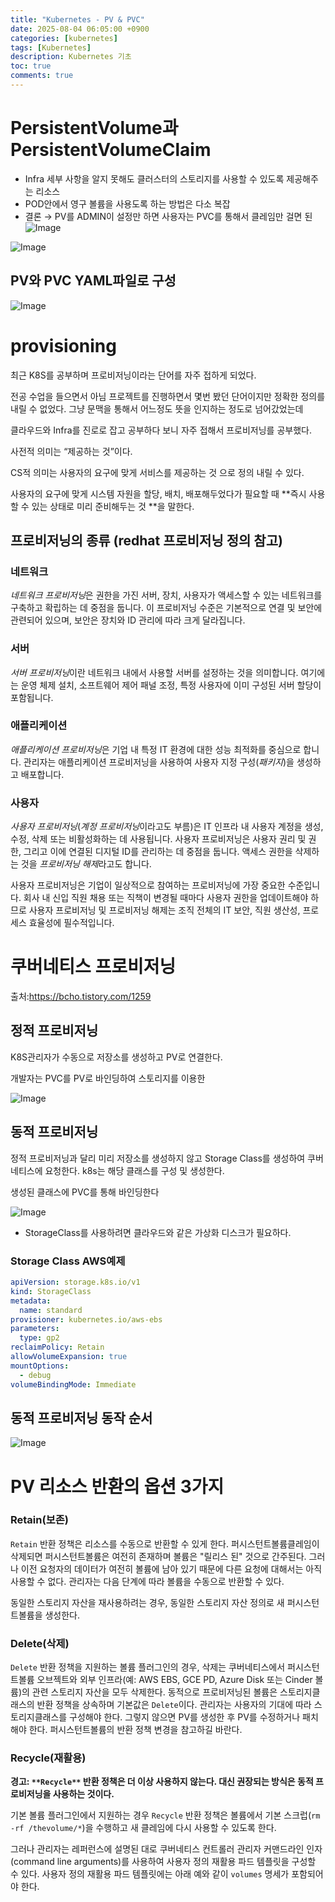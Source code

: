 ```yaml
---
title: "Kubernetes - PV & PVC"
date: 2025-08-04 06:05:00 +0900
categories: [kubernetes]
tags: [Kubernetes]
description: Kubernetes 기초
toc: true
comments: true
---
```


# PersistentVolume과 PersistentVolumeClaim

- Infra 세부 사항을 알지 못해도 클러스터의 스토리지를 사용할 수 있도록 제공해주는 리소스
- POD안에서 영구 볼륨을 사용도록 하는 방법은 다소 복잡
- 결론 → PV를 ADMIN이 설정만 하면 사용자는 PVC를 통해서 클레임만 걸면 된
![Image](https://prod-files-secure.s3.us-west-2.amazonaws.com/e6db513d-ec54-40ff-aa74-2487b0bcfe15/f9e09a82-644b-4f5f-888f-a9fdd8f46b19/Untitled.png?X-Amz-Algorithm=AWS4-HMAC-SHA256&X-Amz-Content-Sha256=UNSIGNED-PAYLOAD&X-Amz-Credential=ASIAZI2LB466Q4RTDCLK%2F20250804%2Fus-west-2%2Fs3%2Faws4_request&X-Amz-Date=20250804T072029Z&X-Amz-Expires=3600&X-Amz-Security-Token=IQoJb3JpZ2luX2VjEAcaCXVzLXdlc3QtMiJIMEYCIQCY3twWPhJ8hCclwNvv7P4o8BwAZvBis7Msq1721OcnZgIhAOf9RF4Ed3ZlMFN8S30EM0b8ojSGczW%2FU3NGi4UGwc%2BIKv8DCEAQABoMNjM3NDIzMTgzODA1IgwdbMw6eS%2BoiwWLZCgq3AM5WmtLu5qw%2BQSIP6dXjJQsZNSLPgRbJr5VqZOCtXnXavEXb399XE5O%2BKpWGZJdrfaioOsjNEx0RxBekZNrOjew0g2TBN4p3vIckQmGFhDxjkIf97cTopzpnMOZ9A%2F5tyt07XYViFVOjmW6GoU%2FQLS47IZeo%2FGVvusWkh356ZoorsY5Y860hSpmDbmZQdfEXulWC3S%2BeM1ZcgsZgcBne73UsTkbbR161u9l99XzbtIbfPHwumbN%2F8neucMkEea6mKU1U6gDetxQbS9B4bKmn1SyGt5Qoc6mnxamhvBvDexJ23kQT7TyGSL6%2F8g13BMMqABF%2BXLQX5VjdD2ODV%2B45kSRp4ZOijT5v1HeK0d8ON03Z1D7BOAnV1C2nCr7dCovyg7YimHEYmm3Zr99bRf9pRHZqNkdVgnF85wSA5CEPZ0ihxrIws6PYnIW6T08MPRdNryjmgiOMuhGtD7Pssgj1Twu8OBwd4vBi7lwHWnCWwUF5bKOppLZyaHHn2%2BTP4huMgtwzxTq5ECMKBPLqqCgpZbUW5LxRPD0xmI7ta%2BvVrxAuyCeWRGgQrkmHapkAiUtyY5%2FggaLZYyqs9BnqifNecVtYCJCBHRl%2B37gHmWAhK5zv9IzmoOM0s1xOGbRjjCwtsHEBjqkATGvZBFve%2Br7UNUa0KiRMPupYpMTxw4OIbNjoOo3vDVdPROcJH6IYKe%2BE8LebGYOdnjcSNv1riEZzNadsts16KFUalYfEBRE2s3iXfHiMsTuXzkvCp4gNjupwHzKuKCXgv6IcjaqH%2FrIBV0uokNilFhENfW%2FzQUfC0a2arR%2FOQHOpVvf3BMuCMCfRg810eiFaur757aOrPlCR8sAd3eyCujJXe1u&X-Amz-Signature=33027b042d468825a4e97786c9ce5837cae0be7f2d978e5f9b6ea25bbdae499e&X-Amz-SignedHeaders=host&x-amz-checksum-mode=ENABLED&x-id=GetObject)

 

![Image](https://prod-files-secure.s3.us-west-2.amazonaws.com/e6db513d-ec54-40ff-aa74-2487b0bcfe15/98250676-eec9-47ee-84f7-159b7f64b989/Untitled.png?X-Amz-Algorithm=AWS4-HMAC-SHA256&X-Amz-Content-Sha256=UNSIGNED-PAYLOAD&X-Amz-Credential=ASIAZI2LB466Q4RTDCLK%2F20250804%2Fus-west-2%2Fs3%2Faws4_request&X-Amz-Date=20250804T072029Z&X-Amz-Expires=3600&X-Amz-Security-Token=IQoJb3JpZ2luX2VjEAcaCXVzLXdlc3QtMiJIMEYCIQCY3twWPhJ8hCclwNvv7P4o8BwAZvBis7Msq1721OcnZgIhAOf9RF4Ed3ZlMFN8S30EM0b8ojSGczW%2FU3NGi4UGwc%2BIKv8DCEAQABoMNjM3NDIzMTgzODA1IgwdbMw6eS%2BoiwWLZCgq3AM5WmtLu5qw%2BQSIP6dXjJQsZNSLPgRbJr5VqZOCtXnXavEXb399XE5O%2BKpWGZJdrfaioOsjNEx0RxBekZNrOjew0g2TBN4p3vIckQmGFhDxjkIf97cTopzpnMOZ9A%2F5tyt07XYViFVOjmW6GoU%2FQLS47IZeo%2FGVvusWkh356ZoorsY5Y860hSpmDbmZQdfEXulWC3S%2BeM1ZcgsZgcBne73UsTkbbR161u9l99XzbtIbfPHwumbN%2F8neucMkEea6mKU1U6gDetxQbS9B4bKmn1SyGt5Qoc6mnxamhvBvDexJ23kQT7TyGSL6%2F8g13BMMqABF%2BXLQX5VjdD2ODV%2B45kSRp4ZOijT5v1HeK0d8ON03Z1D7BOAnV1C2nCr7dCovyg7YimHEYmm3Zr99bRf9pRHZqNkdVgnF85wSA5CEPZ0ihxrIws6PYnIW6T08MPRdNryjmgiOMuhGtD7Pssgj1Twu8OBwd4vBi7lwHWnCWwUF5bKOppLZyaHHn2%2BTP4huMgtwzxTq5ECMKBPLqqCgpZbUW5LxRPD0xmI7ta%2BvVrxAuyCeWRGgQrkmHapkAiUtyY5%2FggaLZYyqs9BnqifNecVtYCJCBHRl%2B37gHmWAhK5zv9IzmoOM0s1xOGbRjjCwtsHEBjqkATGvZBFve%2Br7UNUa0KiRMPupYpMTxw4OIbNjoOo3vDVdPROcJH6IYKe%2BE8LebGYOdnjcSNv1riEZzNadsts16KFUalYfEBRE2s3iXfHiMsTuXzkvCp4gNjupwHzKuKCXgv6IcjaqH%2FrIBV0uokNilFhENfW%2FzQUfC0a2arR%2FOQHOpVvf3BMuCMCfRg810eiFaur757aOrPlCR8sAd3eyCujJXe1u&X-Amz-Signature=98c157e4c1c546cb4bbc4cc4131bbe94a6c785db957b96ff5eaffe79250846d7&X-Amz-SignedHeaders=host&x-amz-checksum-mode=ENABLED&x-id=GetObject)

## PV와 PVC YAML파일로 구성

![Image](https://prod-files-secure.s3.us-west-2.amazonaws.com/e6db513d-ec54-40ff-aa74-2487b0bcfe15/fd678829-4686-4349-975c-ec5dd96b6b14/Untitled.png?X-Amz-Algorithm=AWS4-HMAC-SHA256&X-Amz-Content-Sha256=UNSIGNED-PAYLOAD&X-Amz-Credential=ASIAZI2LB466Q4RTDCLK%2F20250804%2Fus-west-2%2Fs3%2Faws4_request&X-Amz-Date=20250804T072029Z&X-Amz-Expires=3600&X-Amz-Security-Token=IQoJb3JpZ2luX2VjEAcaCXVzLXdlc3QtMiJIMEYCIQCY3twWPhJ8hCclwNvv7P4o8BwAZvBis7Msq1721OcnZgIhAOf9RF4Ed3ZlMFN8S30EM0b8ojSGczW%2FU3NGi4UGwc%2BIKv8DCEAQABoMNjM3NDIzMTgzODA1IgwdbMw6eS%2BoiwWLZCgq3AM5WmtLu5qw%2BQSIP6dXjJQsZNSLPgRbJr5VqZOCtXnXavEXb399XE5O%2BKpWGZJdrfaioOsjNEx0RxBekZNrOjew0g2TBN4p3vIckQmGFhDxjkIf97cTopzpnMOZ9A%2F5tyt07XYViFVOjmW6GoU%2FQLS47IZeo%2FGVvusWkh356ZoorsY5Y860hSpmDbmZQdfEXulWC3S%2BeM1ZcgsZgcBne73UsTkbbR161u9l99XzbtIbfPHwumbN%2F8neucMkEea6mKU1U6gDetxQbS9B4bKmn1SyGt5Qoc6mnxamhvBvDexJ23kQT7TyGSL6%2F8g13BMMqABF%2BXLQX5VjdD2ODV%2B45kSRp4ZOijT5v1HeK0d8ON03Z1D7BOAnV1C2nCr7dCovyg7YimHEYmm3Zr99bRf9pRHZqNkdVgnF85wSA5CEPZ0ihxrIws6PYnIW6T08MPRdNryjmgiOMuhGtD7Pssgj1Twu8OBwd4vBi7lwHWnCWwUF5bKOppLZyaHHn2%2BTP4huMgtwzxTq5ECMKBPLqqCgpZbUW5LxRPD0xmI7ta%2BvVrxAuyCeWRGgQrkmHapkAiUtyY5%2FggaLZYyqs9BnqifNecVtYCJCBHRl%2B37gHmWAhK5zv9IzmoOM0s1xOGbRjjCwtsHEBjqkATGvZBFve%2Br7UNUa0KiRMPupYpMTxw4OIbNjoOo3vDVdPROcJH6IYKe%2BE8LebGYOdnjcSNv1riEZzNadsts16KFUalYfEBRE2s3iXfHiMsTuXzkvCp4gNjupwHzKuKCXgv6IcjaqH%2FrIBV0uokNilFhENfW%2FzQUfC0a2arR%2FOQHOpVvf3BMuCMCfRg810eiFaur757aOrPlCR8sAd3eyCujJXe1u&X-Amz-Signature=4b89c8d8853f0a0d0ef5d565749d833bb9410a413110f060db159d446ff8c1e3&X-Amz-SignedHeaders=host&x-amz-checksum-mode=ENABLED&x-id=GetObject)

# provisioning

최근 K8S를 공부하며 프로비저닝이라는 단어를 자주 접하게 되었다.

전공 수업을 들으면서 아님 프로젝트를 진행하면서 몇번 봤던 단어이지만 정확한 정의를 내릴 수 없었다. 그냥 문맥을 통해서 어느정도 뜻을 인지하는 정도로 넘어갔었는데

클라우드와 Infra를 진로로 잡고 공부하다 보니 자주 접해서 프로비저닝를 공부했다.

사전적 의미는 “제공하는 것”이다.

CS적 의미는 사용자의 요구에 맞게 서비스를 제공하는 것 으로 정의 내릴 수 있다.

사용자의 요구에 맞게 시스템 자원을 할당, 배치, 배포해두었다가 필요할 때 **즉시 사용할 수 있는 상태로 미리 준비해두는 것 **을 말한다.

## 프로비저닝의 종류 (redhat 프로비저닝 정의 참고)

### **네트워크**

*네트워크 프로비저닝*은 권한을 가진 서버, 장치, 사용자가 액세스할 수 있는 네트워크를 구축하고 확립하는 데 중점을 둡니다. 이 프로비저닝 수준은 기본적으로 연결 및 보안에 관련되어 있으며, 보안은 장치와 ID 관리에 따라 크게 달라집니다.

### **서버**

*서버 프로비저닝*이란 네트워크 내에서 사용할 서버를 설정하는 것을 의미합니다. 여기에는 운영 체제 설치, 소프트웨어 제어 패널 조정, 특정 사용자에 이미 구성된 서버 할당이 포함됩니다.

### **애플리케이션**

*애플리케이션 프로비저닝*은 기업 내 특정 IT 환경에 대한 성능 최적화를 중심으로 합니다. 관리자는 애플리케이션 프로비저닝을 사용하여 사용자 지정 구성(*패키지*)을 생성하고 배포합니다.

### **사용자**

*사용자 프로비저닝*(*계정 프로비저닝*이라고도 부름)은 IT 인프라 내 사용자 계정을 생성, 수정, 삭제 또는 비활성화하는 데 사용됩니다. 사용자 프로비저닝은 사용자 권리 및 권한, 그리고 이에 연결된 디지털 ID를 관리하는 데 중점을 둡니다. 액세스 권한을 삭제하는 것을 *프로비저닝 해제*라고도 합니다.

사용자 프로비저닝은 기업이 일상적으로 참여하는 프로비저닝에 가장 중요한 수준입니다. 회사 내 신입 직원 채용 또는 직책이 변경될 때마다 사용자 권한을 업데이트해야 하므로 사용자 프로비저닝 및 프로비저닝 해제는 조직 전체의 IT 보안, 직원 생산성, 프로세스 효율성에 필수적입니다.

# 쿠버네티스 프로비저닝

출처:https://bcho.tistory.com/1259


## 정적 프로비저닝

K8S관리자가 수동으로 저장소를 생성하고 PV로 연결한다.

개발자는 PVC를 PV로 바인딩하여 스토리지를 이용한

![Image](https://prod-files-secure.s3.us-west-2.amazonaws.com/e6db513d-ec54-40ff-aa74-2487b0bcfe15/fad19bc9-1e86-4c04-8c0e-b177319e6987/Untitled.png?X-Amz-Algorithm=AWS4-HMAC-SHA256&X-Amz-Content-Sha256=UNSIGNED-PAYLOAD&X-Amz-Credential=ASIAZI2LB466Q4RTDCLK%2F20250804%2Fus-west-2%2Fs3%2Faws4_request&X-Amz-Date=20250804T072029Z&X-Amz-Expires=3600&X-Amz-Security-Token=IQoJb3JpZ2luX2VjEAcaCXVzLXdlc3QtMiJIMEYCIQCY3twWPhJ8hCclwNvv7P4o8BwAZvBis7Msq1721OcnZgIhAOf9RF4Ed3ZlMFN8S30EM0b8ojSGczW%2FU3NGi4UGwc%2BIKv8DCEAQABoMNjM3NDIzMTgzODA1IgwdbMw6eS%2BoiwWLZCgq3AM5WmtLu5qw%2BQSIP6dXjJQsZNSLPgRbJr5VqZOCtXnXavEXb399XE5O%2BKpWGZJdrfaioOsjNEx0RxBekZNrOjew0g2TBN4p3vIckQmGFhDxjkIf97cTopzpnMOZ9A%2F5tyt07XYViFVOjmW6GoU%2FQLS47IZeo%2FGVvusWkh356ZoorsY5Y860hSpmDbmZQdfEXulWC3S%2BeM1ZcgsZgcBne73UsTkbbR161u9l99XzbtIbfPHwumbN%2F8neucMkEea6mKU1U6gDetxQbS9B4bKmn1SyGt5Qoc6mnxamhvBvDexJ23kQT7TyGSL6%2F8g13BMMqABF%2BXLQX5VjdD2ODV%2B45kSRp4ZOijT5v1HeK0d8ON03Z1D7BOAnV1C2nCr7dCovyg7YimHEYmm3Zr99bRf9pRHZqNkdVgnF85wSA5CEPZ0ihxrIws6PYnIW6T08MPRdNryjmgiOMuhGtD7Pssgj1Twu8OBwd4vBi7lwHWnCWwUF5bKOppLZyaHHn2%2BTP4huMgtwzxTq5ECMKBPLqqCgpZbUW5LxRPD0xmI7ta%2BvVrxAuyCeWRGgQrkmHapkAiUtyY5%2FggaLZYyqs9BnqifNecVtYCJCBHRl%2B37gHmWAhK5zv9IzmoOM0s1xOGbRjjCwtsHEBjqkATGvZBFve%2Br7UNUa0KiRMPupYpMTxw4OIbNjoOo3vDVdPROcJH6IYKe%2BE8LebGYOdnjcSNv1riEZzNadsts16KFUalYfEBRE2s3iXfHiMsTuXzkvCp4gNjupwHzKuKCXgv6IcjaqH%2FrIBV0uokNilFhENfW%2FzQUfC0a2arR%2FOQHOpVvf3BMuCMCfRg810eiFaur757aOrPlCR8sAd3eyCujJXe1u&X-Amz-Signature=be703dc29b9ef9e4687da8d41a9fd28ff631cea94338ce3cb7824c38a17cb956&X-Amz-SignedHeaders=host&x-amz-checksum-mode=ENABLED&x-id=GetObject)

## 동적 프로비저닝

정적 프로비저닝과 달리 미리 저장소를 생성하지 않고 Storage Class를 생성하여 쿠버네티스에 요청한다. k8s는 해당 클래스를 구성 및 생성한다.

생성된 클래스에 PVC를 통해 바인딩한다

![Image](https://prod-files-secure.s3.us-west-2.amazonaws.com/e6db513d-ec54-40ff-aa74-2487b0bcfe15/9970cb0d-688b-4b20-9b3a-b8d948ef5316/Untitled.png?X-Amz-Algorithm=AWS4-HMAC-SHA256&X-Amz-Content-Sha256=UNSIGNED-PAYLOAD&X-Amz-Credential=ASIAZI2LB466Q4RTDCLK%2F20250804%2Fus-west-2%2Fs3%2Faws4_request&X-Amz-Date=20250804T072029Z&X-Amz-Expires=3600&X-Amz-Security-Token=IQoJb3JpZ2luX2VjEAcaCXVzLXdlc3QtMiJIMEYCIQCY3twWPhJ8hCclwNvv7P4o8BwAZvBis7Msq1721OcnZgIhAOf9RF4Ed3ZlMFN8S30EM0b8ojSGczW%2FU3NGi4UGwc%2BIKv8DCEAQABoMNjM3NDIzMTgzODA1IgwdbMw6eS%2BoiwWLZCgq3AM5WmtLu5qw%2BQSIP6dXjJQsZNSLPgRbJr5VqZOCtXnXavEXb399XE5O%2BKpWGZJdrfaioOsjNEx0RxBekZNrOjew0g2TBN4p3vIckQmGFhDxjkIf97cTopzpnMOZ9A%2F5tyt07XYViFVOjmW6GoU%2FQLS47IZeo%2FGVvusWkh356ZoorsY5Y860hSpmDbmZQdfEXulWC3S%2BeM1ZcgsZgcBne73UsTkbbR161u9l99XzbtIbfPHwumbN%2F8neucMkEea6mKU1U6gDetxQbS9B4bKmn1SyGt5Qoc6mnxamhvBvDexJ23kQT7TyGSL6%2F8g13BMMqABF%2BXLQX5VjdD2ODV%2B45kSRp4ZOijT5v1HeK0d8ON03Z1D7BOAnV1C2nCr7dCovyg7YimHEYmm3Zr99bRf9pRHZqNkdVgnF85wSA5CEPZ0ihxrIws6PYnIW6T08MPRdNryjmgiOMuhGtD7Pssgj1Twu8OBwd4vBi7lwHWnCWwUF5bKOppLZyaHHn2%2BTP4huMgtwzxTq5ECMKBPLqqCgpZbUW5LxRPD0xmI7ta%2BvVrxAuyCeWRGgQrkmHapkAiUtyY5%2FggaLZYyqs9BnqifNecVtYCJCBHRl%2B37gHmWAhK5zv9IzmoOM0s1xOGbRjjCwtsHEBjqkATGvZBFve%2Br7UNUa0KiRMPupYpMTxw4OIbNjoOo3vDVdPROcJH6IYKe%2BE8LebGYOdnjcSNv1riEZzNadsts16KFUalYfEBRE2s3iXfHiMsTuXzkvCp4gNjupwHzKuKCXgv6IcjaqH%2FrIBV0uokNilFhENfW%2FzQUfC0a2arR%2FOQHOpVvf3BMuCMCfRg810eiFaur757aOrPlCR8sAd3eyCujJXe1u&X-Amz-Signature=f5701540ac0610b053ad01d225f35c248497f4f0d3254f50c7203e6ed6ba00b1&X-Amz-SignedHeaders=host&x-amz-checksum-mode=ENABLED&x-id=GetObject)

- StorageClass를 사용하려면 클라우드와 같은 가상화 디스크가 필요하다.
### Storage Class AWS예제

```yaml
apiVersion: storage.k8s.io/v1
kind: StorageClass
metadata:
  name: standard
provisioner: kubernetes.io/aws-ebs
parameters:
  type: gp2
reclaimPolicy: Retain
allowVolumeExpansion: true
mountOptions:
  - debug
volumeBindingMode: Immediate
```

## 동적 프로비저닝 동작 순서

![Image](https://prod-files-secure.s3.us-west-2.amazonaws.com/e6db513d-ec54-40ff-aa74-2487b0bcfe15/4deceb2e-be54-4ca5-a849-072950ce7305/Untitled.png?X-Amz-Algorithm=AWS4-HMAC-SHA256&X-Amz-Content-Sha256=UNSIGNED-PAYLOAD&X-Amz-Credential=ASIAZI2LB466Q4RTDCLK%2F20250804%2Fus-west-2%2Fs3%2Faws4_request&X-Amz-Date=20250804T072029Z&X-Amz-Expires=3600&X-Amz-Security-Token=IQoJb3JpZ2luX2VjEAcaCXVzLXdlc3QtMiJIMEYCIQCY3twWPhJ8hCclwNvv7P4o8BwAZvBis7Msq1721OcnZgIhAOf9RF4Ed3ZlMFN8S30EM0b8ojSGczW%2FU3NGi4UGwc%2BIKv8DCEAQABoMNjM3NDIzMTgzODA1IgwdbMw6eS%2BoiwWLZCgq3AM5WmtLu5qw%2BQSIP6dXjJQsZNSLPgRbJr5VqZOCtXnXavEXb399XE5O%2BKpWGZJdrfaioOsjNEx0RxBekZNrOjew0g2TBN4p3vIckQmGFhDxjkIf97cTopzpnMOZ9A%2F5tyt07XYViFVOjmW6GoU%2FQLS47IZeo%2FGVvusWkh356ZoorsY5Y860hSpmDbmZQdfEXulWC3S%2BeM1ZcgsZgcBne73UsTkbbR161u9l99XzbtIbfPHwumbN%2F8neucMkEea6mKU1U6gDetxQbS9B4bKmn1SyGt5Qoc6mnxamhvBvDexJ23kQT7TyGSL6%2F8g13BMMqABF%2BXLQX5VjdD2ODV%2B45kSRp4ZOijT5v1HeK0d8ON03Z1D7BOAnV1C2nCr7dCovyg7YimHEYmm3Zr99bRf9pRHZqNkdVgnF85wSA5CEPZ0ihxrIws6PYnIW6T08MPRdNryjmgiOMuhGtD7Pssgj1Twu8OBwd4vBi7lwHWnCWwUF5bKOppLZyaHHn2%2BTP4huMgtwzxTq5ECMKBPLqqCgpZbUW5LxRPD0xmI7ta%2BvVrxAuyCeWRGgQrkmHapkAiUtyY5%2FggaLZYyqs9BnqifNecVtYCJCBHRl%2B37gHmWAhK5zv9IzmoOM0s1xOGbRjjCwtsHEBjqkATGvZBFve%2Br7UNUa0KiRMPupYpMTxw4OIbNjoOo3vDVdPROcJH6IYKe%2BE8LebGYOdnjcSNv1riEZzNadsts16KFUalYfEBRE2s3iXfHiMsTuXzkvCp4gNjupwHzKuKCXgv6IcjaqH%2FrIBV0uokNilFhENfW%2FzQUfC0a2arR%2FOQHOpVvf3BMuCMCfRg810eiFaur757aOrPlCR8sAd3eyCujJXe1u&X-Amz-Signature=94465575ef1581623f58dbcf5c3f5ff5f06397c3f9cf12c397cf713fe2b01ee9&X-Amz-SignedHeaders=host&x-amz-checksum-mode=ENABLED&x-id=GetObject)

# PV 리소스 반환의 옵션 3가지

### **Retain(보존)**

`Retain` 반환 정책은 리소스를 수동으로 반환할 수 있게 한다. 퍼시스턴트볼륨클레임이 삭제되면 퍼시스턴트볼륨은 여전히 존재하며 볼륨은 "릴리스 된" 것으로 간주된다. 그러나 이전 요청자의 데이터가 여전히 볼륨에 남아 있기 때문에 다른 요청에 대해서는 아직 사용할 수 없다. 관리자는 다음 단계에 따라 볼륨을 수동으로 반환할 수 있다.

동일한 스토리지 자산을 재사용하려는 경우, 동일한 스토리지 자산 정의로 새 퍼시스턴트볼륨을 생성한다.

### **Delete(삭제)**

`Delete` 반환 정책을 지원하는 볼륨 플러그인의 경우, 삭제는 쿠버네티스에서 퍼시스턴트볼륨 오브젝트와 외부 인프라(예: AWS EBS, GCE PD, Azure Disk 또는 Cinder 볼륨)의 관련 스토리지 자산을 모두 삭제한다. 동적으로 프로비저닝된 볼륨은 스토리지클래스의 반환 정책을 상속하며 기본값은 `Delete`이다. 관리자는 사용자의 기대에 따라 스토리지클래스를 구성해야 한다. 그렇지 않으면 PV를 생성한 후 PV를 수정하거나 패치해야 한다. 퍼시스턴트볼륨의 반환 정책 변경을 참고하길 바란다.

### **Recycle(재활용)**

**경고: **`**Recycle**`** 반환 정책은 더 이상 사용하지 않는다. 대신 권장되는 방식은 동적 프로비저닝을 사용하는 것이다.**

기본 볼륨 플러그인에서 지원하는 경우 `Recycle` 반환 정책은 볼륨에서 기본 스크럽(`rm -rf /thevolume/*`)을 수행하고 새 클레임에 다시 사용할 수 있도록 한다.

그러나 관리자는 레퍼런스에 설명된 대로 쿠버네티스 컨트롤러 관리자 커맨드라인 인자(command line arguments)를 사용하여 사용자 정의 재활용 파드 템플릿을 구성할 수 있다. 사용자 정의 재활용 파드 템플릿에는 아래 예와 같이 `volumes` 명세가 포함되어야 한다.



